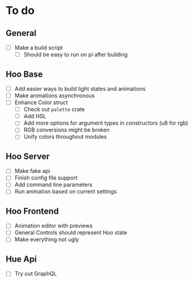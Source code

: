 # To do

## General
- [ ] Make a build script
    - [ ] Should be easy to run on pi after building

## Hoo Base
- [ ] Add easier ways to build light states and animations
- [ ] Make animations asynchronous
- [ ] Enhance Color struct
    - [ ] Check out `palette` crate
    - [ ] Add HSL
    - [ ] Add more options for argument types in constructors (u8 for rgb)
    - [ ] RGB conversions might be broken
    - [ ] Unify colors throughout modules

## Hoo Server
- [ ] Make fake api
- [ ] Finish config file support
- [ ] Add command line parameters
- [ ] Run animation based on current settings

## Hoo Frontend
- [ ] Animation editor with previews
- [ ] General Controls should represent Hoo state
- [ ] Make everything not ugly

## Hue Api
- [ ] Try out GraphQL
